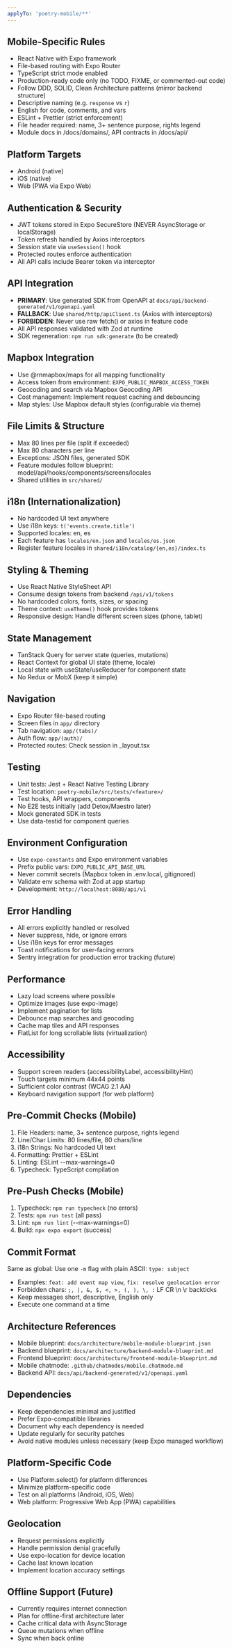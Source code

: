 ```yaml
---
applyTo: 'poetry-mobile/**'
---
```


## Mobile-Specific Rules

- React Native with Expo framework
- File-based routing with Expo Router
- TypeScript strict mode enabled
- Production-ready code only (no TODO, FIXME, or commented-out code)
- Follow DDD, SOLID, Clean Architecture patterns (mirror backend structure)
- Descriptive naming (e.g. `response` vs `r`)
- English for code, comments, and vars
- ESLint + Prettier (strict enforcement)
- File header required: name, 3+ sentence purpose, rights legend
- Module docs in /docs/domains/, API contracts in /docs/api/

## Platform Targets

- Android (native)
- iOS (native)
- Web (PWA via Expo Web)

## Authentication & Security

- JWT tokens stored in Expo SecureStore (NEVER AsyncStorage or localStorage)
- Token refresh handled by Axios interceptors
- Session state via `useSession()` hook
- Protected routes enforce authentication
- All API calls include Bearer token via interceptor

## API Integration

- **PRIMARY**: Use generated SDK from OpenAPI at `docs/api/backend-generated/v1/openapi.yaml`
- **FALLBACK**: Use `shared/http/apiClient.ts` (Axios with interceptors)
- **FORBIDDEN**: Never use raw fetch() or axios in feature code
- All API responses validated with Zod at runtime
- SDK regeneration: `npm run sdk:generate` (to be created)

## Mapbox Integration

- Use @rnmapbox/maps for all mapping functionality
- Access token from environment: `EXPO_PUBLIC_MAPBOX_ACCESS_TOKEN`
- Geocoding and search via Mapbox Geocoding API
- Cost management: Implement request caching and debouncing
- Map styles: Use Mapbox default styles (configurable via theme)

## File Limits & Structure

- Max 80 lines per file (split if exceeded)
- Max 80 characters per line
- Exceptions: JSON files, generated SDK
- Feature modules follow blueprint: model/api/hooks/components/screens/locales
- Shared utilities in `src/shared/`

## i18n (Internationalization)

- No hardcoded UI text anywhere
- Use i18n keys: `t('events.create.title')`
- Supported locales: en, es
- Each feature has `locales/en.json` and `locales/es.json`
- Register feature locales in `shared/i18n/catalog/{en,es}/index.ts`

## Styling & Theming

- Use React Native StyleSheet API
- Consume design tokens from backend `/api/v1/tokens`
- No hardcoded colors, fonts, sizes, or spacing
- Theme context: `useTheme()` hook provides tokens
- Responsive design: Handle different screen sizes (phone, tablet)

## State Management

- TanStack Query for server state (queries, mutations)
- React Context for global UI state (theme, locale)
- Local state with useState/useReducer for component state
- No Redux or MobX (keep it simple)

## Navigation

- Expo Router file-based routing
- Screen files in `app/` directory
- Tab navigation: `app/(tabs)/`
- Auth flow: `app/(auth)/`
- Protected routes: Check session in _layout.tsx

## Testing

- Unit tests: Jest + React Native Testing Library
- Test location: `poetry-mobile/src/tests/<feature>/`
- Test hooks, API wrappers, components
- No E2E tests initially (add Detox/Maestro later)
- Mock generated SDK in tests
- Use data-testid for component queries

## Environment Configuration

- Use `expo-constants` and Expo environment variables
- Prefix public vars: `EXPO_PUBLIC_API_BASE_URL`
- Never commit secrets (Mapbox token in .env.local, gitignored)
- Validate env schema with Zod at app startup
- Development: `http://localhost:8080/api/v1`

## Error Handling

- All errors explicitly handled or resolved
- Never suppress, hide, or ignore errors
- Use i18n keys for error messages
- Toast notifications for user-facing errors
- Sentry integration for production error tracking (future)

## Performance

- Lazy load screens where possible
- Optimize images (use expo-image)
- Implement pagination for lists
- Debounce map searches and geocoding
- Cache map tiles and API responses
- FlatList for long scrollable lists (virtualization)

## Accessibility

- Support screen readers (accessibilityLabel, accessibilityHint)
- Touch targets minimum 44x44 points
- Sufficient color contrast (WCAG 2.1 AA)
- Keyboard navigation support (for web platform)

## Pre-Commit Checks (Mobile)

1. File Headers: name, 3+ sentence purpose, rights legend
2. Line/Char Limits: 80 lines/file, 80 chars/line
3. i18n Strings: No hardcoded UI text
4. Formatting: Prettier + ESLint
5. Linting: ESLint --max-warnings=0
6. Typecheck: TypeScript compilation

## Pre-Push Checks (Mobile)

1. Typecheck: `npm run typecheck` (no errors)
2. Tests: `npm run test` (all pass)
3. Lint: `npm run lint` (--max-warnings=0)
4. Build: `npx expo export` (success)

## Commit Format

Same as global: Use one `-m` flag with plain ASCII: `type: subject`

- Examples: `feat: add event map view`, `fix: resolve geolocation error`
- Forbidden chars: `;, |, &, $, <, >, (, ), \, :` LF CR \n \r backticks
- Keep messages short, descriptive, English only
- Execute one command at a time

## Architecture References

- Mobile blueprint: `docs/architecture/mobile-module-blueprint.json`
- Backend blueprint: `docs/architecture/backend-module-blueprint.md`
- Frontend blueprint: `docs/architecture/frontend-module-blueprint.md`
- Mobile chatmode: `.github/chatmodes/mobile.chatmode.md`
- Backend API: `docs/api/backend-generated/v1/openapi.yaml`

## Dependencies

- Keep dependencies minimal and justified
- Prefer Expo-compatible libraries
- Document why each dependency is needed
- Update regularly for security patches
- Avoid native modules unless necessary (keep Expo managed workflow)

## Platform-Specific Code

- Use Platform.select() for platform differences
- Minimize platform-specific code
- Test on all platforms (Android, iOS, Web)
- Web platform: Progressive Web App (PWA) capabilities

## Geolocation

- Request permissions explicitly
- Handle permission denial gracefully
- Use expo-location for device location
- Cache last known location
- Implement location accuracy settings

## Offline Support (Future)

- Currently requires internet connection
- Plan for offline-first architecture later
- Cache critical data with AsyncStorage
- Queue mutations when offline
- Sync when back online

